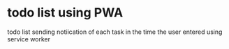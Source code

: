 # todo list using PWA
 todo list sending notiication of each task in the time the user entered using service worker
